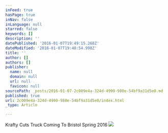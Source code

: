 ```yaml
---
inFeed: true
hasPage: true
inNav: false
inLanguage: null
starred: false
keywords: []
description: ''
datePublished: '2016-01-07T19:49:15.268Z'
dateModified: '2016-01-07T19:48:54.998Z'
title: ''
author: []
authors: []
publisher:
  name: null
  domain: null
  url: null
  favicon: null
sourcePath: _posts/2016-01-07-2c009e4a-324d-4990-980e-54bf9a31d5e0.md
published: true
url: 2c009e4a-324d-4990-980e-54bf9a31d5e0/index.html
_type: Article

---
```

Krafty Cuts Truck Coming To Bristol Spring 2016
![](https://the-grid-user-content.s3-us-west-2.amazonaws.com/cad8c094-a8be-45ed-8222-905ee403b772.jpg)